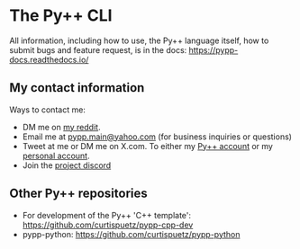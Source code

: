 # The Py++ CLI

All information, including how to use, the Py++ language itself, how to submit bugs and feature request, is in the docs: https://pypp-docs.readthedocs.io/

## My contact information

Ways to contact me:
- DM me on [my reddit](https://www.reddit.com/user/joeblow2322/).
- Email me at pypp.main@yahoo.com (for business inquiries or questions)
- Tweet at me or DM me on X.com. To either my [Py++ account](https://x.com/pypp_main) or my [personal account](https://x.com/curtispuetz).
- Join the [project discord](https://discord.gg/ufvtDCwZ)

## Other Py++ repositories
- For development of the Py++ 'C++ template': https://github.com/curtispuetz/pypp-cpp-dev
- pypp-python: https://github.com/curtispuetz/pypp-python
